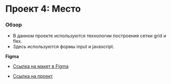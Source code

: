 # Проект 4: Место

### Обзор

* В данном проекте используются технологии построения сетки grid и flex.
* Здесь используются формы input и javascript.

**Figma**

* [Ссылка на макет в Figma](https://www.figma.com/file/2cn9N9jSkmxD84oJik7xL7/JavaScript.-Sprint-4?node-id=0%3A1)

* [Ссылка на проект](https://gremwiz1.github.io/mesto/)
